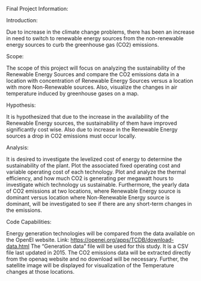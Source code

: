 Final Project Information:

Introduction:

Due to increase in the climate change problems, there has been an increase in need to switch to renewable energy sources from the non-renewable energy sources to curb the greenhouse gas (CO2) emissions. 

Scope:

The scope of this project will focus on analyzing the sustainability of the Renewable Energy Sources and compare the CO2 emissions data in a location with concentration of Renewable Energy Sources versus a location with more Non-Renewable sources. Also, visualize the changes in air temperature induced by greenhouse gases on a map.

Hypothesis:

It is hypothesized that due to the increase in the availability of the Renewable Energy sources, the sustainability of them have improved significantly cost wise. Also due to increase in the Renewable Energy sources a drop in CO2 emissions must occur locally.

Analysis:

It is desired to investigate the levelized cost of energy to determine the sustainability of the plant. 
Plot the associated fixed operating cost and variable operating cost of each technology. 
Plot and analyze the thermal efficiency, and how much CO2 is generating per megawatt hours to investigate which technology us sustainable.
Furthermore, the yearly data of CO2 emissions at two locations, where Renewable Energy source is dominant versus location where Non-Renewable Energy source is dominant, will be investigated to see if there are any short-term changes in the emissions.

Code Capabilities:

Energy generation technologies will be compared from the data available on the OpenEI website. Link: https://openei.org/apps/TCDB/download-data.html The “Generation data” file will be used for this study. It is a CSV file last updated in 2015. 
The CO2 emissions data will be extracted directly from the openaq website and no download will be necessary.
Further, the satellite image will be displayed for visualization of the Temperature changes at those locations.
